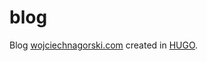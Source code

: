 # blog
Blog [wojciechnagorski.com](www.wojciechnagorski.com) created in [HUGO](https://themes.gohugo.io/).
